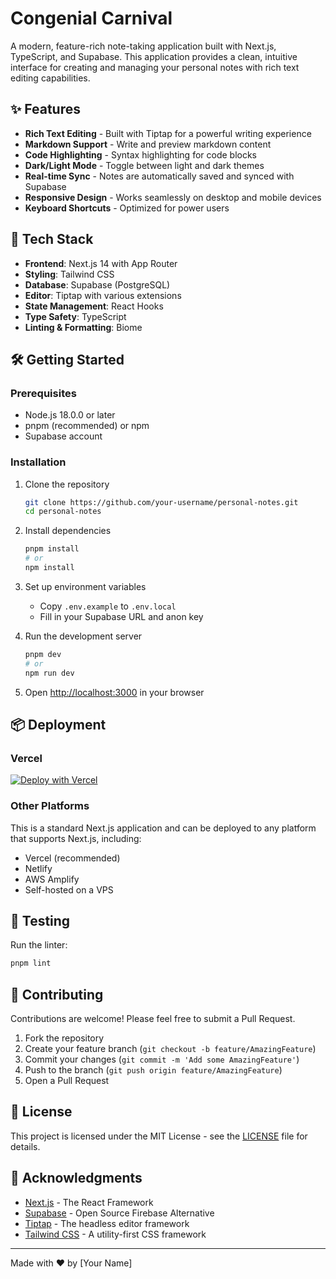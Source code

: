 # Congenial Carnival

A modern, feature-rich note-taking application built with Next.js, TypeScript, and Supabase. This application provides a clean, intuitive interface for creating and managing your personal notes with rich text editing capabilities.

## ✨ Features

- **Rich Text Editing** - Built with Tiptap for a powerful writing experience
- **Markdown Support** - Write and preview markdown content
- **Code Highlighting** - Syntax highlighting for code blocks
- **Dark/Light Mode** - Toggle between light and dark themes
- **Real-time Sync** - Notes are automatically saved and synced with Supabase
- **Responsive Design** - Works seamlessly on desktop and mobile devices
- **Keyboard Shortcuts** - Optimized for power users

## 🚀 Tech Stack

- **Frontend**: Next.js 14 with App Router
- **Styling**: Tailwind CSS
- **Database**: Supabase (PostgreSQL)
- **Editor**: Tiptap with various extensions
- **State Management**: React Hooks
- **Type Safety**: TypeScript
- **Linting & Formatting**: Biome

## 🛠️ Getting Started

### Prerequisites

- Node.js 18.0.0 or later
- pnpm (recommended) or npm
- Supabase account

### Installation

1. Clone the repository

   ```bash
   git clone https://github.com/your-username/personal-notes.git
   cd personal-notes
   ```

2. Install dependencies

   ```bash
   pnpm install
   # or
   npm install
   ```

3. Set up environment variables
   - Copy `.env.example` to `.env.local`
   - Fill in your Supabase URL and anon key

4. Run the development server

   ```bash
   pnpm dev
   # or
   npm run dev
   ```

5. Open [http://localhost:3000](http://localhost:3000) in your browser

## 📦 Deployment

### Vercel

[![Deploy with Vercel](https://vercel.com/button)](https://vercel.com/new/clone?repository-url=https%3A%2F%2Fgithub.com%2Fyour-username%2Fpersonal-notes&env=NEXT_PUBLIC_SUPABASE_URL,NEXT_PUBLIC_SUPABASE_ANON_KEY&envDescription=Supabase%20credentials%20needed%20for%20the%20app%20to%20work.&envLink=https%3A%2F%2Fsupabase.com%2Fdocs%2Fguides%2Fgetting-started%2Fquickstarts%2Fnextjs)

### Other Platforms

This is a standard Next.js application and can be deployed to any platform that supports Next.js, including:

- Vercel (recommended)
- Netlify
- AWS Amplify
- Self-hosted on a VPS

## 🧪 Testing

Run the linter:

```bash
pnpm lint
```

## 🤝 Contributing

Contributions are welcome! Please feel free to submit a Pull Request.

1. Fork the repository
2. Create your feature branch (`git checkout -b feature/AmazingFeature`)
3. Commit your changes (`git commit -m 'Add some AmazingFeature'`)
4. Push to the branch (`git push origin feature/AmazingFeature`)
5. Open a Pull Request

## 📄 License

This project is licensed under the MIT License - see the [LICENSE](LICENSE) file for details.

## 🙏 Acknowledgments

- [Next.js](https://nextjs.org/) - The React Framework
- [Supabase](https://supabase.com/) - Open Source Firebase Alternative
- [Tiptap](https://tiptap.dev/) - The headless editor framework
- [Tailwind CSS](https://tailwindcss.com/) - A utility-first CSS framework

---

Made with ❤️ by [Your Name]
